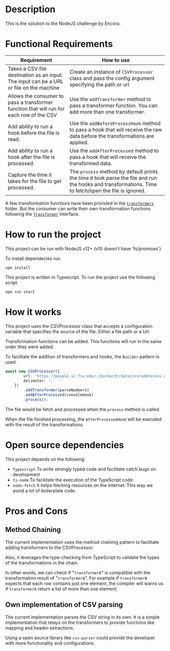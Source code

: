 Description
=
This is the solution to the NodeJS challenge by Encora.

Functional Requirements
=
| Requirement                                                                              | How to use                                                                                                                                            |
|------------------------------------------------------------------------------------------|-------------------------------------------------------------------------------------------------------------------------------------------------------|
| Takes a CSV file destination as an input. The input can be a URL or file on the machine  | Create an instance of `CSVProcessor` class and pass the config argument specifying the path or url                                                    |
| Allows the consumer to pass a transformer function that will run for each row of the CSV | Use the `addTransformer` method to pass a transformer function. You can add more than one transformer.                                                |
| Add ability to run a hook before the file is read.                                       | Use the `addBeforeProcessHook` method to pass a hook that will receive the raw data before the transformations are applied.                           |
| Add ability to run a hook after the file is processed.                                   | Use the `addAfterProcessed` method to pass a hook that will receive the transformed data.                                                             |
| Capture the time it takes for the file to get processed.                                 | The `process` method by default prints the time it took parse the file and run the hooks and transformations. Time to fetch/open the file is ignored. |

A few transformation functions have been provided in the [`transformers`](./transformers) folder. But the consumer can write their own transformation functions following the [`Transformer`](./csv-processor/interfaces/transformer.interface.ts) interface.

How to run the project
=

This project can be run with NodeJS v12+ (v10 doesn't have 'fs/promises')

To install dependecies run 
```
npm install
```

This project is written in Typescript. To run the project use the following script
```
npm run start
```


How it works
=
This project uses the CSVProcessor class that accepts a configuration variable that specifies the source of the file. Either a file path or a Url.

Transformation functions can be added. This functions will run in the same order they were added.

To facilitate the addition of transformers and hooks, the `Builder` pattern is used.

``` ts
await new CSVProcessor({
        url: 'https://people.sc.fsu.edu/~jburkardt/data/csv/addresses.csv',
        delimeter: ','
    })
        .addTransformer(parseNumbers)
        .addAfterProcessed(consoleHook)
        .process();
```

The file would be fetch and processed when the `process` method is called.

When the file finished processing, the `AfterProcessedHook` will be executed with the result of the transformations.

Open source dependencies
=
This project depends on the following:
 - `Typescript` To write strongly typed code and facilitate catch bugs on development
 - `ts-node` To facilitate the execution of the TypeScript code.
 - `node-fetch` It helps fetching resources on the Internet. This way we avoid a lot of boilerplate code.

Pros and Cons
=
Method Chaining
-
The current implementation uses the method chaining pattern to facilitate adding transformers to the CSVProcessor.

Also, it leverages the type-checking from TypeScript to validate the types of the transformations in the chain.

In other words, we can check if "`transformerB`" is compatible with the transformation result of "`transformerA`". For example if `transformerB` expects that each row contains just one element, the compiler will warns us if `transformerA` return a list of more than one element; 

Own implementation of CSV parsing
-
The current implementation parses the CSV string in its own. It is a simple implementation that relays on the transformers to provide functions like mapping and header extractions.
 
Using a open source library like `csv-parser` could provide the developer with more functionality and configurations.